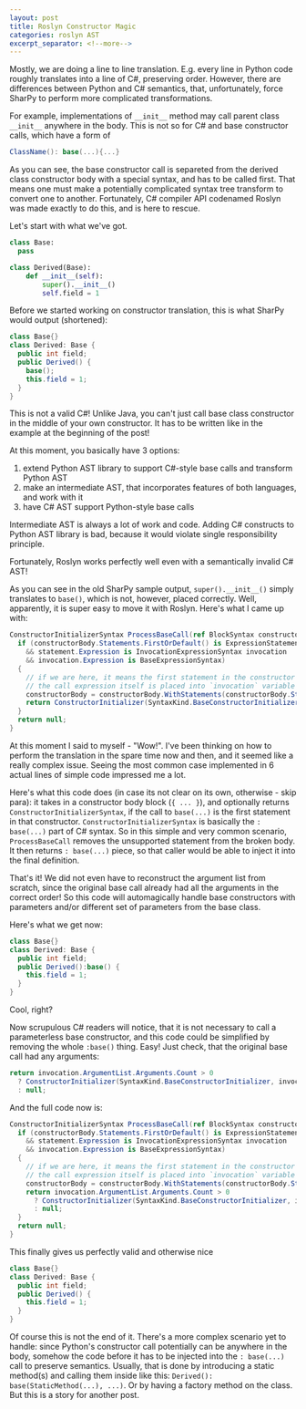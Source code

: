 ```yaml
---
layout: post
title: Roslyn Constructor Magic
categories: roslyn AST
excerpt_separator: <!--more--> 
---
```


Mostly, we are doing a line to line translation. E.g. every line in Python code roughly translates into a line of C#, preserving order. However, there are differences between Python and C# semantics, that, unfortunately, force SharPy to perform more complicated transformations.

For example, implementations of ```__init__``` method may call parent class ```__init__``` anywhere in the body. This is not so for C# and base constructor calls, which have a form of

```csharp
ClassName(): base(...){...}
```

As you can see, the base constructor call is separeted from the derived class constructor body with a special syntax, and has to be called first. That means one must make a potentially complicated syntax tree transform to convert one to another. Fortunately, C# compiler API codenamed Roslyn was made exactly to do this, and is here to rescue.

<!--more-->

Let's start with what we've got.

```python
class Base:
  pass

class Derived(Base):
    def __init__(self):
        super().__init__()
        self.field = 1
```

Before we started working on constructor translation, this is what SharPy would output (shortened):

```csharp
class Base{}
class Derived: Base {
  public int field;
  public Derived() {
    base();
    this.field = 1;
  }
}
```

This is not a valid C#! Unlike Java, you can't just call base class constructor in the middle of your own constructor. It has to be written like in the example at the beginning of the post!

At this moment, you basically have 3 options:
1. extend Python AST library to support C#-style base calls and transform Python AST
1. make an intermediate AST, that incorporates features of both languages, and work with it
1. have C# AST support Python-style base calls

Intermediate AST is always a lot of work and code. Adding C# constructs to Python AST library is bad, because it would violate single responsibility principle.

Fortunately, Roslyn works perfectly well <span class="sidenote" title="unless you need semantic analysis OFC">even with a semantically invalid C# AST</span>!

As you can see in the old SharPy sample output, ```super().__init__()``` simply translates to ```base()```, which is not, however, placed correctly. Well, apparently, it is super easy to move it with Roslyn. Here's what I came up with:

```csharp
ConstructorInitializerSyntax ProcessBaseCall(ref BlockSyntax constructorBody) {
  if (constructorBody.Statements.FirstOrDefault() is ExpressionStatementSyntax statement
    && statement.Expression is InvocationExpressionSyntax invocation
    && invocation.Expression is BaseExpressionSyntax)
  {
    // if we are here, it means the first statement in the constructor body is the base constructor call
    // the call expression itself is placed into `invocation` variable
    constructorBody = constructorBody.WithStatements(constructorBody.Statements.RemoveAt(0));
    return ConstructorInitializer(SyntaxKind.BaseConstructorInitializer, invocation.ArgumentList);
  }
  return null;
}
```

At this moment I said to myself - "Wow!". I've been thinking on how to perform the translation in the spare time now and then, and it seemed like <span class="sidenode" title="And it is! You'll see below">a really complex issue</span>. Seeing the most common case implemented in 6 actual lines of simple code impressed me a lot.

Here's what this code does (in case its not clear on its own, otherwise - skip para): it takes in a constructor body block (```{ ... }```), and optionally returns ```ConstructorInitializerSyntax```, if the call to ```base(...)``` is the first statement in that constructor. ```ConstructorInitializerSyntax``` is basically the ```: base(...)``` part of C# syntax. So in this simple and very common scenario, ```ProcessBaseCall``` removes the unsupported statement from the broken body. It then returns ```: base(...)``` piece, so that caller would be able to inject it into the final definition.

That's it! We did not even have to reconstruct the argument list from scratch, since the original base call already had all the arguments in the correct order! So this code will automagically handle base constructors with parameters and/or different set of parameters from the base class.

Here's what we get now:

```csharp
class Base{}
class Derived: Base {
  public int field;
  public Derived():base() {
    this.field = 1;
  }
}
```

Cool, right?

Now scrupulous C# readers will notice, that it is not necessary to call a parameterless base constructor, and this code could be simplified by removing the whole ```:base()``` thing. Easy! Just check, that the original base call had any arguments:

```csharp
return invocation.ArgumentList.Arguments.Count > 0
  ? ConstructorInitializer(SyntaxKind.BaseConstructorInitializer, invocation.ArgumentList)
  : null;
```
And the full code now is:

```csharp
ConstructorInitializerSyntax ProcessBaseCall(ref BlockSyntax constructorBody) {
  if (constructorBody.Statements.FirstOrDefault() is ExpressionStatementSyntax statement
    && statement.Expression is InvocationExpressionSyntax invocation
    && invocation.Expression is BaseExpressionSyntax)
  {
    // if we are here, it means the first statement in the constructor body is the base constructor call
    // the call expression itself is placed into `invocation` variable
    constructorBody = constructorBody.WithStatements(constructorBody.Statements.RemoveAt(0));
    return invocation.ArgumentList.Arguments.Count > 0
      ? ConstructorInitializer(SyntaxKind.BaseConstructorInitializer, invocation.ArgumentList)
      : null;
  }
  return null;
}
```

This finally gives us perfectly valid and otherwise nice

```csharp
class Base{}
class Derived: Base {
  public int field;
  public Derived() {
    this.field = 1;
  }
}
```

Of course this is not the end of it. There's a more complex scenario yet to handle: since Python's constructor call potentially  can be anywhere in the body, somehow the code before it has to be injected into the ```: base(...)``` call to preserve semantics. Usually, that is done by introducing a static method(s) and calling them inside like this: ```Derived(): base(StaticMethod(...), ...)```. Or by having a factory method on the class. But this is a story for another post.
